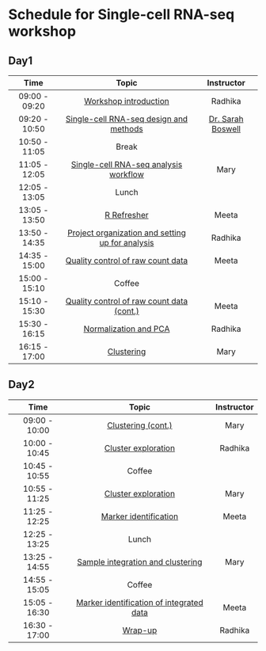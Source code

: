 # Schedule for Single-cell RNA-seq workshop

## Day1

| Time |  Topic  | Instructor |
|:-----------:|:----------:|:--------:|
| 09:00 - 09:20 | [Workshop introduction]() | Radhika
| 09:20 - 10:50 | [Single-cell RNA-seq design and methods](slides/Single_Cell_Sept_2018_final.pdf) | [Dr. Sarah Boswell](https://scholar.harvard.edu/saboswell) |
| 10:50 - 11:05 | Break | |
| 11:05 - 12:05 | [Single-cell RNA-seq analysis workflow](https://hbctraining.github.io/scRNA-seq/lessons/01_SC_pre-QC.html) | Mary |
| 12:05 - 13:05 | Lunch | |
| 13:05 - 13:50 | [R Refresher](https://hbctraining.github.io/DGE_workshop_salmon/lessons/R_refresher) | Meeta |
| 13:50 - 14:35 | [Project organization and setting up for analysis ](https://hbctraining.github.io/scRNA-seq/lessons/02_SC_quality_control-setup.html)  | Radhika |
| 14:35 - 15:00 | [Quality control of raw count data](https://hbctraining.github.io/scRNA-seq/lessons/03_SC_quality_control.html)  | Meeta |
| 15:00 - 15:10 | Coffee | |
| 15:10 - 15:30 | [Quality control of raw count data (cont.)](https://hbctraining.github.io/scRNA-seq/lessons/03_SC_quality_control.html#assessing-the-quality-metrics)  | Meeta |
| 15:30 - 16:15 | [Normalization and PCA](../lessons/04_normalization_and_PCA.md) | Radhika |
| 16:15 - 17:00 | [Clustering](https://hbctraining.github.io/scRNA-seq/lessons/05_SC_clustering_cells.html)  | Mary |


## Day2

| Time |  Topic  | Instructor |
|:-----------:|:----------:|:--------:|
| 09:00 - 10:00 | [Clustering (cont.)](../lessons/05_SC_clustering_cells.md)  | Mary |
| 10:00 - 10:45 | [Cluster exploration](../lessons/06_SC_clustering_quality_control.md)  | Radhika |
| 10:45 - 10:55 | Coffee | |
| 10:55 - 11:25 | [Cluster exploration](../lessons/06_SC_clustering_quality_control.md#exploring-known-cell-type-markers)  | Mary |
| 11:25 - 12:25 | [Marker identification](../lessons/07_SC_marker_identification.md) | Meeta |
| 12:25 - 13:25 | Lunch | |
| 13:25 - 14:55 | [Sample integration and clustering](../lessons/08_SC_clustering_analysis_integration.md) | Mary |
| 14:55 - 15:05 | Coffee | |
| 15:05 - 16:30 | [Marker identification of integrated data](../lessons/09_SC_marker_identification_integration.md) | Meeta |
| 16:30 - 17:00 | [Wrap-up]() | Radhika |

